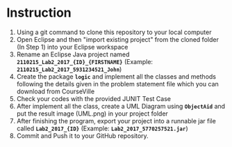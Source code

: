 # Instruction

1. Using a git command to clone this repository to your local computer
2. Open Eclipse and then "import existing project" from the cloned folder (In Step 1) into your Eclipse workspace
3. Rename an Eclipse Java project named **`2110215_Lab2_2017_{ID}_{FIRSTNAME}`** (Example: **`2110215_Lab2_2017_5931234521_John`**)
4. Create the package **`logic`** and implement all the classes and methods following the details given in the problem statement file which you can download from CourseVille
5. Check your codes with the provided JUNIT Test Case
6. After implement all the class, create a UML Diagram using **`ObjectAid`** and put the result image (UML.png) in your project folder
7. After finishing the program, export your project into a runnable jar file called **`Lab2_2017_{ID}`** (Example: **`Lab2_2017_5770257521.jar`**)
8. Commit and Push it to your GitHub repository.
